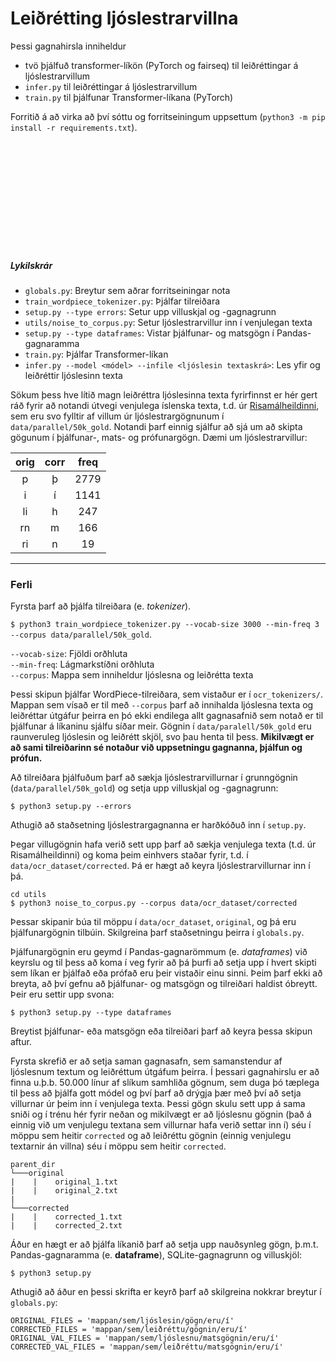 # Leiðrétting ljóslestrarvillna

Þessi gagnahirsla inniheldur

* tvö þjálfuð transformer-líkön (PyTorch og fairseq) til leiðréttingar á ljóslestrarvillum
* `infer.py` til leiðréttingar á ljóslestrarvillum
* `train.py` til þjálfunar Transformer-líkana (PyTorch)

Forritið á að virka að því sóttu og forritseiningum uppsettum (`python3 -m pip install -r requirements.txt`).


<br>
<br>
<br>
<br>
<br>
<br>
<br>
<br>
<br>
<br>

##### Lykilskrár

* `globals.py`: Breytur sem aðrar forritseiningar nota </br>
* `train_wordpiece_tokenizer.py`: Þjálfar tilreiðara </br>
* `setup.py --type errors`: Setur upp villuskjal og -gagnagrunn </br>
* `utils/noise_to_corpus.py`: Setur ljóslestrarvillur inn í venjulegan texta
* `setup.py --type dataframes`: Vistar þjálfunar- og matsgögn í Pandas-gagnaramma </br>
* `train.py`: Þjálfar Transformer-líkan </br>
* `infer.py --model <módel> --infile <ljóslesin textaskrá>`: Les yfir og leiðréttir ljóslesinn texta

Sökum þess hve lítið magn leiðréttra ljóslesinna texta fyrirfinnst er hér gert ráð fyrir að notandi útvegi venjulega íslenska texta, t.d. úr [Risamálheildinni](https://repository.clarin.is/repository/xmlui/handle/20.500.12537/192), sem eru svo fylltir af villum úr ljóslestrargögnunum í `data/parallel/50k_gold`. Notandi þarf einnig sjálfur að sjá um að skipta gögunum í þjálfunar-, mats- og prófunargögn. Dæmi um ljóslestrarvillur:


| orig | corr | freq |
|:------:|:------:|:------:|
|   p    |   þ  | 2779 |
|   i   |    í  |  1141    |
|   li   |   h   |  247    |
|   rn   |   m   |  166    |
|   ri   |   n   |  19    |

---

### Ferli

Fyrsta þarf að þjálfa tilreiðara (e. *tokenizer*). </br>

`$ python3 train_wordpiece_tokenizer.py --vocab-size 3000 --min-freq 3 --corpus data/parallel/50k_gold`.

`--vocab-size`: Fjöldi orðhluta </br>
`--min-freq`: Lágmarkstíðni orðhluta </br>
`--corpus`: Mappa sem inniheldur ljóslesna og leiðrétta texta

Þessi skipun þjálfar WordPiece-tilreiðara, sem vistaður er í `ocr_tokenizers/`. Mappan sem vísað er til með `--corpus` þarf að innihalda ljóslesna texta og leiðréttar útgáfur þeirra en þó ekki endilega allt gagnasafnið sem notað er til þjálfunar á líkaninu sjálfu síðar meir. Gögnin í `data/paralell/50k_gold` eru raunveruleg ljóslesin og leiðrétt skjöl, svo þau henta til þess. **Mikilvægt er að sami tilreiðarinn sé notaður við uppsetningu gagnanna, þjálfun og prófun.**


Að tilreiðara þjálfuðum þarf að sækja ljóslestrarvillurnar í grunngögnin (`data/parallel/50k_gold`) og setja upp villuskjal og -gagnagrunn:

`$ python3 setup.py --errors`

Athugið að staðsetning ljóslestrargagnanna er harðkóðuð inn í `setup.py`.


Þegar villugögnin hafa verið sett upp þarf að sækja venjulega texta (t.d. úr Risamálheildinni) og koma þeim einhvers staðar fyrir, t.d. í `data/ocr_dataset/corrected`. Þá er hægt að keyra ljóslestrarvillurnar inn í þá.

`cd utils` </br>
`$ python3 noise_to_corpus.py --corpus data/ocr_dataset/corrected`

Þessar skipanir búa til möppu í `data/ocr_dataset`, `original`, og þá eru þjálfunargögnin tilbúin. Skilgreina þarf staðsetningu þeirra í `globals.py`.


Þjálfunargögnin eru geymd í Pandas-gagnarömmum (e. *dataframes*) við keyrslu og til þess að koma í veg fyrir að þá þurfi að setja upp í hvert skipti sem líkan er þjálfað eða prófað eru þeir vistaðir einu sinni. Þeim þarf ekki að breyta, að því gefnu að þjálfunar- og matsgögn og tilreiðari haldist óbreytt. Þeir eru settir upp svona:

`$ python3 setup.py --type dataframes`

Breytist þjálfunar- eða matsgögn eða tilreiðari þarf að keyra þessa skipun aftur.


Fyrsta skrefið er að setja saman gagnasafn, sem samanstendur af ljóslesnum textum og leiðréttum útgáfum þeirra. Í þessari gagnahirslu er að finna u.þ.b. 50.000 línur af slíkum samhliða gögnum, sem duga þó tæplega til þess að þjálfa gott módel og því þarf að drýgja þær með því að setja villurnar úr þeim inn í venjulega texta. Þessi gögn skulu sett upp á sama sniði og í trénu hér fyrir neðan og mikilvægt er að ljóslesnu gögnin (það á einnig við um venjulegu textana sem villurnar hafa verið settar inn í) séu í möppu sem heitir `corrected` og að leiðréttu gögnin (einnig venjulegu textarnir án villna) séu í möppu sem heitir `corrected`.

```
parent_dir
└───original
|    |    original_1.txt
|    |    original_2.txt
|
└───corrected
|    |    corrected_1.txt
|    |    corrected_2.txt
```

Áður en hægt er að þjálfa líkanið þarf að setja upp nauðsynleg gögn, þ.m.t. Pandas-gagnaramma (e. **dataframe**), SQLite-gagnagrunn og villuskjöl:

`$ python3 setup.py`

Athugið að áður en þessi skrifta er keyrð þarf að skilgreina nokkrar breytur í `globals.py`:

`ORIGINAL_FILES = 'mappan/sem/ljóslesin/gögn/eru/í'` </br>
`CORRECTED_FILES = 'mappan/sem/leiðréttu/gögnin/eru/í'` </br>
`ORIGINAL_VAL_FILES = 'mappan/sem/ljóslesnu/matsgögnin/eru/í'` </br>
`CORRECTED_VAL_FILES = 'mappan/sem/leiðréttu/matsgögnin/eru/í'` </br>




